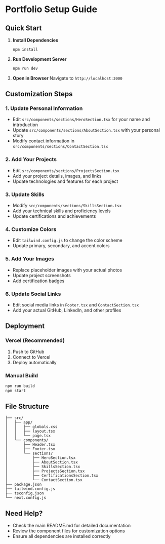 # Portfolio Setup Guide

## Quick Start

1. **Install Dependencies**
   ```bash
   npm install
   ```

2. **Run Development Server**
   ```bash
   npm run dev
   ```

3. **Open in Browser**
   Navigate to `http://localhost:3000`

## Customization Steps

### 1. Update Personal Information
- Edit `src/components/sections/HeroSection.tsx` for your name and introduction
- Update `src/components/sections/AboutSection.tsx` with your personal story
- Modify contact information in `src/components/sections/ContactSection.tsx`

### 2. Add Your Projects
- Edit `src/components/sections/ProjectsSection.tsx`
- Add your project details, images, and links
- Update technologies and features for each project

### 3. Update Skills
- Modify `src/components/sections/SkillsSection.tsx`
- Add your technical skills and proficiency levels
- Update certifications and achievements

### 4. Customize Colors
- Edit `tailwind.config.js` to change the color scheme
- Update primary, secondary, and accent colors

### 5. Add Your Images
- Replace placeholder images with your actual photos
- Update project screenshots
- Add certification badges

### 6. Update Social Links
- Edit social media links in `Footer.tsx` and `ContactSection.tsx`
- Add your actual GitHub, LinkedIn, and other profiles

## Deployment

### Vercel (Recommended)
1. Push to GitHub
2. Connect to Vercel
3. Deploy automatically

### Manual Build
```bash
npm run build
npm start
```

## File Structure
```
├── src/
│   ├── app/
│   │   ├── globals.css
│   │   ├── layout.tsx
│   │   └── page.tsx
│   └── components/
│       ├── Header.tsx
│       ├── Footer.tsx
│       └── sections/
│           ├── HeroSection.tsx
│           ├── AboutSection.tsx
│           ├── SkillsSection.tsx
│           ├── ProjectsSection.tsx
│           ├── CertificationsSection.tsx
│           └── ContactSection.tsx
├── package.json
├── tailwind.config.js
├── tsconfig.json
└── next.config.js
```

## Need Help?
- Check the main README.md for detailed documentation
- Review the component files for customization options
- Ensure all dependencies are installed correctly
